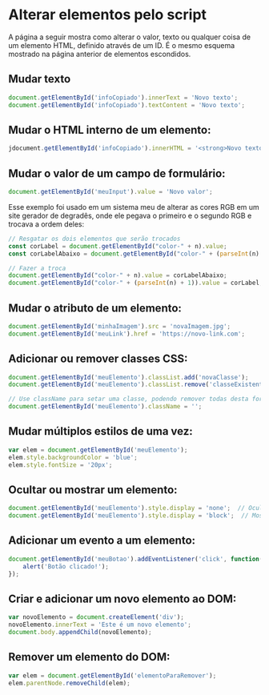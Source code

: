 # Alterar elementos pelo script

A página a seguir mostra como alterar o valor, texto ou qualquer coisa de um elemento HTML, definido através de um ID. É o mesmo esquema mostrado na página anterior de elementos escondidos.

## Mudar texto

```javascript
document.getElementById('infoCopiado').innerText = 'Novo texto';
document.getElementById('infoCopiado').textContent = 'Novo texto';
```

## **Mudar o HTML interno de um elemento**:

```javascript
jdocument.getElementById('infoCopiado').innerHTML = '<strong>Novo texto com HTML</strong>';
```

## **Mudar o valor de um campo de formulário**:

```javascript
document.getElementById('meuInput').value = 'Novo valor';
```

Esse exemplo foi usado em um sistema meu de alterar as cores RGB em um site gerador de degradês, onde ele pegava o primeiro e o segundo RGB e trocava a ordem deles:

```javascript
// Resgatar os dois elementos que serão trocados
const corLabel = document.getElementById("color-" + n).value;
const corLabelAbaixo = document.getElementById("color-" + (parseInt(n) + 1)).value;

// Fazer a troca
document.getElementById("color-" + n).value = corLabelAbaixo;
document.getElementById("color-" + (parseInt(n) + 1)).value = corLabel;
```

## **Mudar o atributo de um elemento**:

```javascript
document.getElementById('minhaImagem').src = 'novaImagem.jpg';
document.getElementById('meuLink').href = 'https://novo-link.com';
```

## **Adicionar ou remover classes CSS**:

```javascript
document.getElementById('meuElemento').classList.add('novaClasse');
document.getElementById('meuElemento').classList.remove('classeExistente');

// Use className para setar uma classe, podendo remover todas desta forma:
document.getElementById('meuElemento').className = '';
```

## **Mudar múltiplos estilos de uma vez**:

```javascript
var elem = document.getElementById('meuElemento');
elem.style.backgroundColor = 'blue';
elem.style.fontSize = '20px';
```

## **Ocultar ou mostrar um elemento**:

```javascript
document.getElementById('meuElemento').style.display = 'none';  // Ocultar
document.getElementById('meuElemento').style.display = 'block';  // Mostrar
```

## **Adicionar um evento a um elemento**:

```javascript
document.getElementById('meuBotao').addEventListener('click', function() {
    alert('Botão clicado!');
});
```

## **Criar e adicionar um novo elemento ao DOM**:

```javascript
var novoElemento = document.createElement('div');
novoElemento.innerText = 'Este é um novo elemento';
document.body.appendChild(novoElemento);
```

## **Remover um elemento do DOM**:

```javascript
var elem = document.getElementById('elementoParaRemover');
elem.parentNode.removeChild(elem);
```
